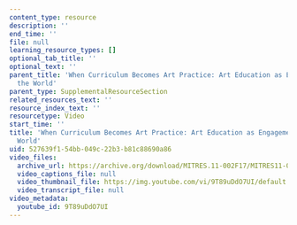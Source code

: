 ```yaml
---
content_type: resource
description: ''
end_time: ''
file: null
learning_resource_types: []
optional_tab_title: ''
optional_text: ''
parent_title: 'When Curriculum Becomes Art Practice: Art Education as Engagement with
  the World'
parent_type: SupplementalResourceSection
related_resources_text: ''
resource_index_text: ''
resourcetype: Video
start_time: ''
title: 'When Curriculum Becomes Art Practice: Art Education as Engagement with the
  World'
uid: 527639f1-54bb-049c-22b3-b81c88690a86
video_files:
  archive_url: https://archive.org/download/MITRES.11-002F17/MITRES11-002F17_Video_08_300k.mp4
  video_captions_file: null
  video_thumbnail_file: https://img.youtube.com/vi/9T89uDdO7UI/default.jpg
  video_transcript_file: null
video_metadata:
  youtube_id: 9T89uDdO7UI
---
```

